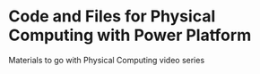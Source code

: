 # Code and Files for Physical Computing with Power Platform
Materials to go with Physical Computing video series
